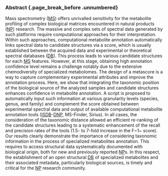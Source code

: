### Abstract {.page_break_before .unnumbered}

Mass spectrometry ([MS](#ms)) offers unrivalled sensitivity for the metabolite profiling of complex biological matrices encountered in natural products ([NP](#np)) research. 
The massive and complex sets of spectral data generated by such platforms require computational approaches for their interpretation. 
Within such approaches, computational metabolite annotation automatically links spectral data to candidate structures via a score, which is usually established between the acquired data and experimental or theoretical spectral databases ([DB](#db)).
This process leads to various candidate structures for each [MS](#ms) features.
However, at this stage, obtaining high annotation confidence level remains a challenge notably due to the extensive chemodiversity of specialized metabolomes.
The design of a metascore is a way to capture complementary experimental attributes and improve the annotation process.
Here, we show that integrating the taxonomic position of the biological source of the analyzed samples and candidate structures enhances confidence in metabolite annotation.
A script is proposed to automatically input such information at various granularity levels (species, genus, and family) and complement the score obtained between experimental spectral data and output of available computational metabolite annotation tools ([ISDB](#isdb)-[DNP](#dnp), MS-Finder, Sirius).
In all cases, the consideration of the taxonomic distance allowed an efficient re-ranking of the candidate structures leading to a systematic enhancement of the recall and precision rates
of the tools (1.5- to 7-fold increase in the F~1~ score).
Our results clearly demonstrate the importance of considering taxonomic information in the process of specialized metabolites annotation.
This requires to access structural data systematically documented with biological origin, both for new and previously reported [NP](#np)s.
In this respect, the establishment of an open structural [DB](#db) of specialized metabolites and their associated metadata, particularly biological sources, is timely and critical for the [NP](#np) research community.
